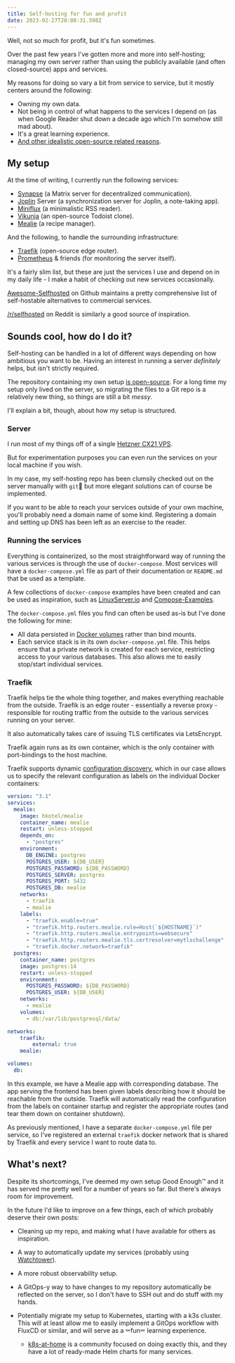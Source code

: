 ```yaml
---
title: Self-hosting for fun and profit
date: 2023-02-27T20:08:31.598Z
---
```

Well, not so much for profit, but it's fun sometimes.

Over the past few years I've gotten more and more into self-hosting; managing my own server rather than using the publicly available (and often closed-source) apps and services.

My reasons for doing so vary a bit from service to service, but it mostly centers around the following:

* Owning my own data.
* Not being in control of what happens to the services I depend on (as when Google Reader shut down a decade ago which I'm somehow still mad about).
* It's a great learning experience.
* [And other idealistic open-source related reasons](https://www.gnu.org/philosophy/who-does-that-server-really-serve.html).

## My setup

At the time of writing, I currently run the following services:

* [Synapse](https://matrix.org/docs/projects/server/synapse) (a Matrix server for decentralized communication).
* [Joplin](https://joplinapp.org/) Server (a synchronization server for Joplin, a note-taking app).
* [Miniflux](https://miniflux.app/) (a minimalistic RSS reader).
* [Vikunja](https://vikunja.io/) (an open-source Todoist clone).
* [Mealie](https://mealie.io/) (a recipe manager).

And the following, to handle the surrounding infrastructure:

* [Traefik](https://traefik.io/traefik/) (open-source edge router).
* [Prometheus](https://prometheus.io/docs/introduction/overview/) & friends (for monitoring the server itself).

It's a fairly slim list, but these are just the services I use and depend on in my daily life - I make a habit of checking out new services occasionally.

[Awesome-Selfhosted](https://github.com/awesome-selfhosted/awesome-selfhosted) on Github maintains a pretty comprehensive list of self-hostable alternatives to commercial services.

[/r/selfhosted](https://www.reddit.com/r/selfhosted/) on Reddit is similarly a good source of inspiration.

## Sounds cool, how do I do it?

Self-hosting can be handled in a lot of different ways depending on how ambitious you want to be. Having an interest in running a server *definitely* helps, but isn't strictly required.

The repository containing my own setup [is open-source](https://github.com/cmoesgaard/home-ops/tree/main/docker-compose). For a long time my setup only lived on the server, so migrating the files to a Git repo is a relatively new thing, so things are still a bit *messy*.

I'll explain a bit, though, about how my setup is structured.

### Server

I run most of my things off of a single [Hetzner CX21 VPS](https://www.hetzner.com/cloud). 

But for experimentation purposes you can even run the services on your local machine if you wish.

In my case, my self-hosting repo has been clumsily checked out on the server manually with `git`🤠 but more elegant solutions can of course be implemented.

If you want to be able to reach your services outside of your own machine, you'll probably need a domain name of some kind. Registering a domain and setting up DNS has been left as an exercise to the reader.

### Running the services

Everything is containerized, so the most straightforward way of running the various services is through the use of `docker-compose`. Most services will have a `docker-compose.yml` file as part of their documentation or `README.md` that be used as a template.

A few collections of `docker-compose` examples have been created and can be used as inspiration, such as [LinuxServer.io](https://github.com/linuxserver) and [Compose-Examples](https://github.com/Haxxnet/Compose-Examples).

The `docker-compose.yml` files you find can often be used as-is but I've done the following for mine:

* All data persisted in [Docker volumes](https://docs.docker.com/storage/volumes/) rather than bind mounts.
* Each service stack is in its own `docker-compose.yml` file. This helps ensure that a private network is created for each service, restricting access to your various databases. This also allows me to easily stop/start individual services.

### Traefik

Traefik helps tie the whole thing together, and makes everything reachable from the outside. Traefik is an edge router - essentially a reverse proxy - responsible for routing traffic from the outside to the various services running on your server.

It also automatically takes care of issuing TLS certificates via LetsEncrypt.

Traefik again runs as its own container, which is the only container with port-bindings to the host machine.

Traefik supports dynamic [configuration discovery](https://doc.traefik.io/traefik/providers/docker/), which in our case allows us to specify the relevant configuration as labels on the individual Docker containers: 

```yaml
version: "3.1"
services:
  mealie:
    image: hkotel/mealie
    container_name: mealie
    restart: unless-stopped
    depends_on:
      - "postgres"
    environment:
      DB_ENGINE: postgres
      POSTGRES_USER: ${DB_USER}
      POSTGRES_PASSWORD: ${DB_PASSWORD}
      POSTGRES_SERVER: postgres
      POSTGRES_PORT: 5432
      POSTGRES_DB: mealie
    networks:
      - traefik
      - mealie
    labels:
      - "traefik.enable=true"
      - "traefik.http.routers.mealie.rule=Host(`${HOSTNAME}`)"
      - "traefik.http.routers.mealie.entrypoints=websecure"
      - "traefik.http.routers.mealie.tls.certresolver=mytlschallenge"
      - "traefik.docker.network=traefik"
  postgres:
    container_name: postgres
    image: postgres:14
    restart: unless-stopped
    environment:
      POSTGRES_PASSWORD: ${DB_PASSWORD}
      POSTGRES_USER: ${DB_USER}
    networks:
      - mealie
    volumes:
      - db:/var/lib/postgresql/data/

networks:
    traefik:
        external: true
    mealie:

volumes:
  db:
```

In this example, we have a Mealie app with corresponding database. The app serving the frontend has been given labels describing how it should be reachable from the outside. Traefik will automatically read the configuration from the labels on container startup and register the appropriate routes (and tear them down on container shutdown).

As previously mentioned, I have a separate `docker-compose.yml` file per service, so I've registered an external `traefik` docker network that is shared by Traefik and every service I want to route data to.

## What's next?

Despite its shortcomings, I've deemed my own setup Good Enough™ and it has served me pretty well for a number of years so far. But there's always room for improvement.

In the future I'd like to improve on a few things, each of which probably deserve their own posts:

* Cleaning up my repo, and making what I have available for others as inspiration.
* A way to automatically update my services (probably using [Watchtower](https://containrrr.dev/watchtower/)).
* A more robust observability setup.
* A GitOps-y way to have changes to my repository automatically be reflected on the server, so I don't have to SSH out and do stuff with my hands.
* Potentially migrate my setup to Kubernetes, starting with a k3s cluster. This will at least allow me to easily implement a GitOps workflow with FluxCD or similar, and will serve as a ⚰️fun⚰️ learning experience.

  * [k8s-at-home](https://k8s-at-home.com/) is a community focused on doing exactly this, and they have a lot of ready-made Helm charts for many services.